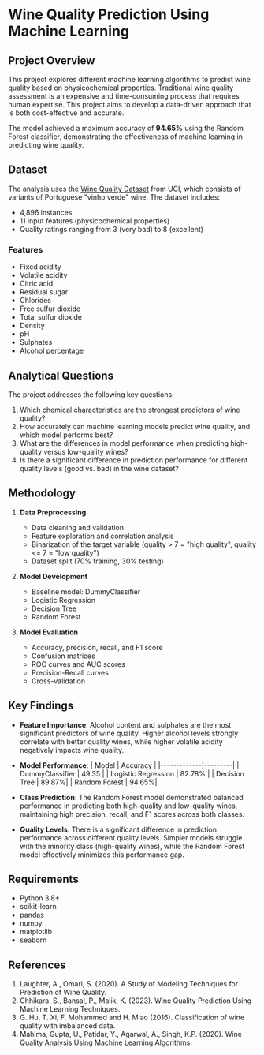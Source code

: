 # Wine Quality Prediction Using Machine Learning

## Project Overview
This project explores different machine learning algorithms to predict wine quality based on physicochemical properties. Traditional wine quality assessment is an expensive and time-consuming process that requires human expertise. This project aims to develop a data-driven approach that is both cost-effective and accurate.

The model achieved a maximum accuracy of **94.65%** using the Random Forest classifier, demonstrating the effectiveness of machine learning in predicting wine quality.

## Dataset
The analysis uses the [Wine Quality Dataset](https://archive.ics.uci.edu/ml/datasets/wine+quality) from UCI, which consists of variants of Portuguese "vinho verde" wine. The dataset includes:
- 4,896 instances
- 11 input features (physicochemical properties)
- Quality ratings ranging from 3 (very bad) to 8 (excellent)

### Features
- Fixed acidity
- Volatile acidity
- Citric acid
- Residual sugar
- Chlorides
- Free sulfur dioxide
- Total sulfur dioxide
- Density
- pH
- Sulphates
- Alcohol percentage

## Analytical Questions
The project addresses the following key questions:
1. Which chemical characteristics are the strongest predictors of wine quality?
2. How accurately can machine learning models predict wine quality, and which model performs best?
3. What are the differences in model performance when predicting high-quality versus low-quality wines?
4. Is there a significant difference in prediction performance for different quality levels (good vs. bad) in the wine dataset?

## Methodology
1. **Data Preprocessing**
   - Data cleaning and validation
   - Feature exploration and correlation analysis
   - Binarization of the target variable (quality > 7 = "high quality", quality <= 7 = "low quality")
   - Dataset split (70% training, 30% testing)

2. **Model Development**
   - Baseline model: DummyClassifier
   - Logistic Regression
   - Decision Tree
   - Random Forest

3. **Model Evaluation**
   - Accuracy, precision, recall, and F1 score
   - Confusion matrices
   - ROC curves and AUC scores
   - Precision-Recall curves
   - Cross-validation

## Key Findings
- **Feature Importance**: Alcohol content and sulphates are the most significant predictors of wine quality. Higher alcohol levels strongly correlate with better quality wines, while higher volatile acidity negatively impacts wine quality.

- **Model Performance**:
  | Model | Accuracy |
  |-------------|---------|
  | DummyClassifier | 49.35 |
  | Logistic Regression | 82.78% |
  | Decision Tree | 89.87%|
  | Random Forest | 94.65%|

- **Class Prediction**: The Random Forest model demonstrated balanced performance in predicting both high-quality and low-quality wines, maintaining high precision, recall, and F1 scores across both classes.

- **Quality Levels**: There is a significant difference in prediction performance across different quality levels. Simpler models struggle with the minority class (high-quality wines), while the Random Forest model effectively minimizes this performance gap.

## Requirements
- Python 3.8+
- scikit-learn
- pandas
- numpy
- matplotlib
- seaborn

## References
1. Laughter, A., Omari, S. (2020). A Study of Modeling Techniques for Prediction of Wine Quality.
2. Chhikara, S., Bansal, P., Malik, K. (2023). Wine Quality Prediction Using Machine Learning Techniques.
3. G. Hu, T. Xi, F. Mohammed and H. Miao (2016). Classification of wine quality with imbalanced data.
4. Mahima, Gupta, U., Patidar, Y., Agarwal, A., Singh, K.P. (2020). Wine Quality Analysis Using Machine Learning Algorithms.
